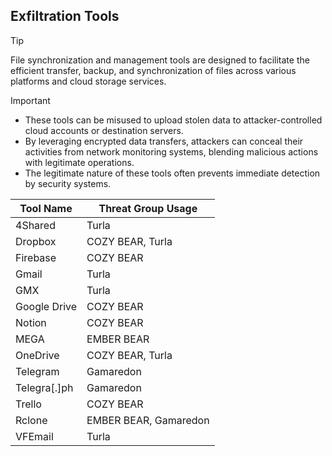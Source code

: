 ## Exfiltration Tools

> [!TIP]
> File synchronization and management tools are designed to facilitate the efficient transfer, backup, and synchronization of files across various platforms and cloud storage services. 

> [!IMPORTANT]
> - These tools can be misused to upload stolen data to attacker-controlled cloud accounts or destination servers.
> - By leveraging encrypted data transfers, attackers can conceal their activities from network monitoring systems, blending malicious actions with legitimate operations.
> - The legitimate nature of these tools often prevents immediate detection by security systems.

| Tool Name | Threat Group Usage |
|---|---|
| 4Shared | Turla |
| Dropbox | COZY BEAR, Turla |
| Firebase | COZY BEAR |
| Gmail | Turla |
| GMX | Turla |
| Google Drive | COZY BEAR |
| Notion | COZY BEAR |
| MEGA | EMBER BEAR |
| OneDrive | COZY BEAR, Turla |
| Telegram | Gamaredon |
| Telegra[.]ph | Gamaredon |
| Trello | COZY BEAR |
| Rclone | EMBER BEAR, Gamaredon |
| VFEmail | Turla |

